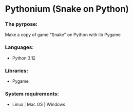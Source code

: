 # Pythonium (Snake on Python)

### The pyrpose:
Make a copy of game "Snake" on Python with lib Pygame
### Languages:
- Python 3.12
### Libraries:
- Pygame
### System requirements:
- Linux | Mac OS | Windows

